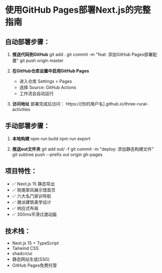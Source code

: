 # 使用GitHub Pages部署Next.js的完整指南

## 自动部署步骤：

1. **推送代码到GitHub**
   git add .
   git commit -m "feat: 添加GitHub Pages部署配置"
   git push origin master

2. **在GitHub仓库设置中启用GitHub Pages**
   - 进入仓库 Settings > Pages
   - 选择 Source: GitHub Actions
   - 工作流会自动运行

3. **访问地址**
   部署完成后访问：
   https://[你的用户名].github.io/three-rural-activities

## 手动部署步骤：

1. **本地构建**
   npm run build
   npm run export

2. **推送out文件夹**
   git add out/ -f
   git commit -m "deploy: 添加静态构建文件"
   git subtree push --prefix out origin gh-pages

## 项目特性：
- ✅ Next.js 15 静态导出
- ✅ 皖南家风展示馆首页
- ✅ 六大名门家训导航
- ✅ 徽派建筑美学设计
- ✅ 响应式布局
- ✅ 300ms平滑过渡动画

## 技术栈：
- Next.js 15 + TypeScript
- Tailwind CSS
- shadcn/ui
- 静态网站生成(SSG)
- GitHub Pages免费托管